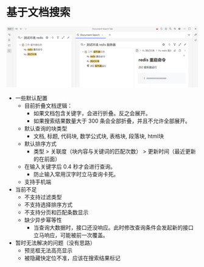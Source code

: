 # 基于文档搜索
![Alt text](preview.png)

* 一些默认配置
  * 目前折叠文档逻辑：
    * 如果文档包含关键字，会进行折叠。反之会展开。
    * 如果搜索结果数量大于 300 条会全部折叠，并且不允许全部展开。
  * 默认查询的块类型
    * 文档, 标题, 代码块, 数学公式块, 表格块, 段落块, html块
  * 默认排序方式
    * 类型 > 关联度（块内容与关键词的匹配次数） > 更新时间（最近更新的在前面）
  * 在输入关键字后 0.4 秒才会进行查询。
    * 防止输入常用汉字时立马查询卡死。
  * 支持手机端
* 当前不足
  * 不支持过滤类型
  * 不支持选择排序方式
  * 不支持分页和匹配条数显示
  * 缺少异步幂等性
    * 当查询大数据时，接口还没响应。此时修改查询条件会发起新的接口立马响应，可能被前一次覆盖。
* 暂时无法解决的问题（没有思路）
  * 预览框无法高亮显示
  * 被隐藏快定位不准，应该在搜索结果标记